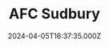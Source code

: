---
date: 2024-04-05T16:37:35.000Z
title: AFC Sudbury
latitude: 52.04003213893613
longitude: 0.7154010680515509
category: checkin
---